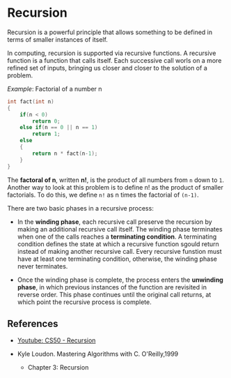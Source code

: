 # Recursion

Recursion is a powerful principle that allows something to be defined in terms of smaller instances of itself.

In computing, recursion is supported via recursive functions.
A recursive function is a function that calls itself. 
Each successive call worls on a more refined set of inputs, bringing us closer and closer to the solution of a problem.

_Example_: Factorial of a number n
```C
int fact(int n)
{
    if(n < 0)
        return 0;
    else if(n == 0 || n == 1)
        return 1;
    else
    {
        return n * fact(n-1);
    }
}
```
The **factoral of n**, written **n!**, is the product of all numbers from `n` down to `1`.
Another way to look at this problem is to define n! as the product of smaller factorials. 
To do this, we define `n!` as n times the factorial of `(n-1)`.

There are two basic phases in a recursive process:
* In the **winding phase**, each recursive call preserve the recursion by making an additional recursive call itself.
    The winding phase terminates when one of the calls reaches a **terminating condition**.
    A terminating condition defines the state at which a recursive function sgould return instead of making another 
    recursive call.
    Every recursive funstion must have at least one terminating condition, otherwise, the winding phase never terminates.

* Once the winding phase is complete, the process enters the **unwinding phase**, in which previous instances of the 
    function are revisited in reverse order.
    This phase continues until the original call returns, at which point the recursive process is complete.



## References
* [Youtube: CS50 - Recursion](https://youtu.be/mz6tAJMVmfM)

* Kyle Loudon. Mastering Algorithms with C. O'Reilly,1999
    * Chapter 3: Recursion
